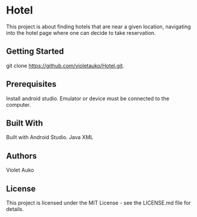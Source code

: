 # Hotel 
This project is about finding hotels that are near a given location, navigating into the hotel page where one can decide to take reservation.

## Getting Started
git clone https://github.com/violetauko/Hotel.git.

## Prerequisites
Install android studio.
Emulator or device must be connected to the computer.

## Built With
Built with Android Studio. 
Java
XML

## Authors
Violet Auko

## License
This project is licensed under the MIT License - see the LICENSE.md file for details.
